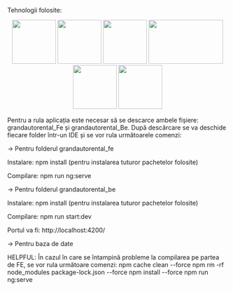 Tehnologii folosite:

<p align="center">
<img src="https://angular.io/assets/images/logos/angular/angular.svg" width="100px" height="100px" margin-right="15px">
<img src="https://upload.wikimedia.org/wikipedia/commons/6/61/HTML5_logo_and_wordmark.svg" width="100px" height="100px" margin-right="15px">
<img src="https://upload.wikimedia.org/wikipedia/commons/d/d5/CSS3_logo_and_wordmark.svg" width="100px" height="100px" margin-right="15px">
<img src="https://camo.githubusercontent.com/4df4cf6995f81a77c935c858564a894f16b8e242ef5bbe01d1ca2f40d5991d85/68747470733a2f2f7777772e616e6b69747765626c6f6769632e636f6d2f6a6176617363726970742f6a735f696d672f6a6176617363726970742e706e67" width="170px" height="100px" margin-right="15px">
<img src="https://upload.wikimedia.org/wikipedia/commons/4/4c/Typescript_logo_2020.svg" width="100px" height="100px" margin-right="15px">
<img src="https://upload.wikimedia.org/wikipedia/commons/d/d9/Node.js_logo.svg" width="100px" height="100px" margin-right="15px">
</p>

Pentru a rula aplicația este necesar să se descarce ambele fișiere: grandautorental_Fe și grandautorental_Be. 
După descărcare se va deschide fiecare folder într-un IDE și se vor rula următoarele comenzi:

-> Pentru folderul grandautorental_fe

Instalare:  npm install  (pentru instalarea tuturor pachetelor folosite)

Compilare:  npm run ng:serve


-> Pentru folderul grandautorental_be

Instalare: npm install  (pentru instalarea tuturor pachetelor folosite)

Compilare: npm run start:dev

Portul va fi: http://localhost:4200/


-> Pentru baza de date


HELPFUL:
În cazul în care se întampină probleme la compilarea pe partea de FE, se vor rula următoare comenzi:
npm cache clean --force
npm rm -rf node_modules package-lock.json --force
npm install --force
npm run ng:serve

